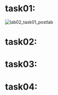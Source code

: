 # task01:
![lab02_task01_postlab](https://github.com/user-attachments/assets/f9235712-6245-486f-92a6-643bcd302b6c)

# task02:

# task03:

# task04:
